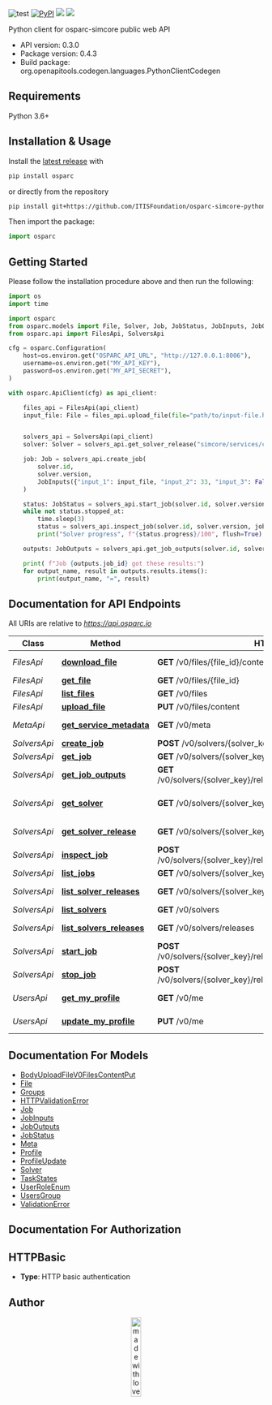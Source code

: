 
![test](https://github.com/ITISFoundation/osparc-simcore-python-client/workflows/test/badge.svg)
[![PyPI](https://img.shields.io/pypi/v/osparc)](https://pypi.org/project/osparc/)
[![](https://img.shields.io/pypi/status/osparc)](https://pypi.org/project/osparc/)
[![](https://img.shields.io/pypi/l/osparc)](https://pypi.org/project/osparc/)


Python client for osparc-simcore public web API

- API version: 0.3.0
- Package version: 0.4.3
- Build package: org.openapitools.codegen.languages.PythonClientCodegen

## Requirements

Python 3.6+

## Installation & Usage

Install the [latest release](https://github.com/ITISFoundation/osparc-simcore-python-client/releases) with

```sh
pip install osparc
```
or directly from the repository
```sh
pip install git+https://github.com/ITISFoundation/osparc-simcore-python-client.git
```

Then import the package:

```python
import osparc
```

## Getting Started

Please follow the installation procedure above and then run the following:

```python
import os
import time

import osparc
from osparc.models import File, Solver, Job, JobStatus, JobInputs, JobOutputs
from osparc.api import FilesApi, SolversApi

cfg = osparc.Configuration(
    host=os.environ.get("OSPARC_API_URL", "http://127.0.0.1:8006"),
    username=os.environ.get("MY_API_KEY"),
    password=os.environ.get("MY_API_SECRET"),
)

with osparc.ApiClient(cfg) as api_client:

    files_api = FilesApi(api_client)
    input_file: File = files_api.upload_file(file="path/to/input-file.h5")


    solvers_api = SolversApi(api_client)
    solver: Solver = solvers_api.get_solver_release("simcore/services/comp/isolve", "1.2.3")

    job: Job = solvers_api.create_job(
        solver.id,
        solver.version,
        JobInputs({"input_1": input_file, "input_2": 33, "input_3": False}),
    )

    status: JobStatus = solvers_api.start_job(solver.id, solver.version, job.id)
    while not status.stopped_at:
        time.sleep(3)
        status = solvers_api.inspect_job(solver.id, solver.version, job.id)
        print("Solver progress", f"{status.progress}/100", flush=True)

    outputs: JobOutputs = solvers_api.get_job_outputs(solver.id, solver.version, job.id)

    print( f"Job {outputs.job_id} got these results:")
    for output_name, result in outputs.results.items():
        print(output_name, "=", result)

```


## Documentation for API Endpoints

All URIs are relative to *https://api.osparc.io*

Class        | Method                                                                | HTTP request                                                               | Description
-------------|-----------------------------------------------------------------------|----------------------------------------------------------------------------|-------------------------------
*FilesApi*   | [**download_file**](docs/FilesApi.md#download_file)                   | **GET** /v0/files/{file_id}/content                                        | Download File
*FilesApi*   | [**get_file**](docs/FilesApi.md#get_file)                             | **GET** /v0/files/{file_id}                                                | Get File
*FilesApi*   | [**list_files**](docs/FilesApi.md#list_files)                         | **GET** /v0/files                                                          | List Files
*FilesApi*   | [**upload_file**](docs/FilesApi.md#upload_file)                       | **PUT** /v0/files/content                                                  | Upload File
*MetaApi*    | [**get_service_metadata**](docs/MetaApi.md#get_service_metadata)      | **GET** /v0/meta                                                           | Get Service Metadata
*SolversApi* | [**create_job**](docs/SolversApi.md#create_job)                       | **POST** /v0/solvers/{solver_key}/releases/{version}/jobs                  | Create Job
*SolversApi* | [**get_job**](docs/SolversApi.md#get_job)                             | **GET** /v0/solvers/{solver_key}/releases/{version}/jobs/{job_id}          | Get Job
*SolversApi* | [**get_job_outputs**](docs/SolversApi.md#get_job_outputs)             | **GET** /v0/solvers/{solver_key}/releases/{version}/jobs/{job_id}/outputs  | Get Job Outputs
*SolversApi* | [**get_solver**](docs/SolversApi.md#get_solver)                       | **GET** /v0/solvers/{solver_key}/latest                                    | Get Latest Release of a Solver
*SolversApi* | [**get_solver_release**](docs/SolversApi.md#get_solver_release)       | **GET** /v0/solvers/{solver_key}/releases/{version}                        | Get Solver Release
*SolversApi* | [**inspect_job**](docs/SolversApi.md#inspect_job)                     | **POST** /v0/solvers/{solver_key}/releases/{version}/jobs/{job_id}:inspect | Inspect Job
*SolversApi* | [**list_jobs**](docs/SolversApi.md#list_jobs)                         | **GET** /v0/solvers/{solver_key}/releases/{version}/jobs                   | List Jobs
*SolversApi* | [**list_solver_releases**](docs/SolversApi.md#list_solver_releases)   | **GET** /v0/solvers/{solver_key}/releases                                  | List Solver Releases
*SolversApi* | [**list_solvers**](docs/SolversApi.md#list_solvers)                   | **GET** /v0/solvers                                                        | List Solvers
*SolversApi* | [**list_solvers_releases**](docs/SolversApi.md#list_solvers_releases) | **GET** /v0/solvers/releases                                               | Lists All Releases
*SolversApi* | [**start_job**](docs/SolversApi.md#start_job)                         | **POST** /v0/solvers/{solver_key}/releases/{version}/jobs/{job_id}:start   | Start Job
*SolversApi* | [**stop_job**](docs/SolversApi.md#stop_job)                           | **POST** /v0/solvers/{solver_key}/releases/{version}/jobs/{job_id}:stop    | Stop Job
*UsersApi*   | [**get_my_profile**](docs/UsersApi.md#get_my_profile)                 | **GET** /v0/me                                                             | Get My Profile
*UsersApi*   | [**update_my_profile**](docs/UsersApi.md#update_my_profile)           | **PUT** /v0/me                                                             | Update My Profile


## Documentation For Models

 - [BodyUploadFileV0FilesContentPut](docs/BodyUploadFileV0FilesContentPut.md)
 - [File](docs/File.md)
 - [Groups](docs/Groups.md)
 - [HTTPValidationError](docs/HTTPValidationError.md)
 - [Job](docs/Job.md)
 - [JobInputs](docs/JobInputs.md)
 - [JobOutputs](docs/JobOutputs.md)
 - [JobStatus](docs/JobStatus.md)
 - [Meta](docs/Meta.md)
 - [Profile](docs/Profile.md)
 - [ProfileUpdate](docs/ProfileUpdate.md)
 - [Solver](docs/Solver.md)
 - [TaskStates](docs/TaskStates.md)
 - [UserRoleEnum](docs/UserRoleEnum.md)
 - [UsersGroup](docs/UsersGroup.md)
 - [ValidationError](docs/ValidationError.md)


## Documentation For Authorization


## HTTPBasic

- **Type**: HTTP basic authentication


## Author

<p align="center">
<image src="_media/mwl.png" alt="made with love at z43" width="20%" />
</p>
